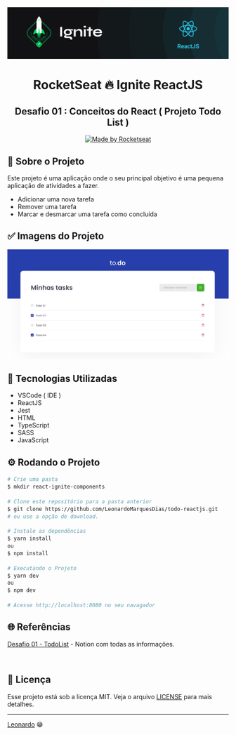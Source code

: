<div align="center">
  <img src="./assets/ignite.png">
</div>

<h1 align="center"> RocketSeat 🔥 Ignite ReactJS </h1>

<h2 align="center"> Desafio 01 : Conceitos do React ( Projeto Todo List ) </h2>

<p align="center">
  <a href="https://rocketseat.com.br">
    <img alt="Made by Rocketseat" src="https://img.shields.io/badge/made%20by-Rocketseat-%2306b656?style=flat-square">
  </a>
</p>

## 🚀 Sobre o Projeto
Este projeto é uma aplicação onde o seu principal objetivo é uma pequena aplicação de atividades a fazer.

- Adicionar uma nova tarefa
- Remover uma tarefa
- Marcar e desmarcar uma tarefa como concluída   

## ✅ Imagens do Projeto

<div align="center">
   <img src="./assets/todo.png" alt="imagem do Projeto"/> 
   </br>
</div>

## 🧰 Tecnologias Utilizadas
* VSCode ( IDE )
* ReactJS
* Jest
* HTML
* TypeScript
* SASS
* JavaScript

## ⚙️ Rodando o Projeto
```bash
# Crie uma pasta 
$ mkdir react-ignite-components

# Clone este repositório para a pasta anterior
$ git clone https://github.com/LeonardoMarquesDias/todo-reactjs.git
# ou use a opção de download.

# Instale as dependências
$ yarn install
ou
$ npm install

# Executando o Projeto
$ yarn dev 
ou
$ npm dev

# Acesse http://localhost:8080 no seu navagador
```
## 🌐 Referências

[Desafio 01 - TodoList](https://www.notion.so/Desafio-01-Conceitos-do-React-51e4099a6e2f4d4bae94f9fe75bb769d) - Notion com todas as informações.

<br>

## 📝 Licença

Esse projeto está sob a licença MIT. Veja o arquivo [LICENSE](/LICENSE) para mais detalhes.

---

[Leonardo](https://github.com/LeonardoMarquesDias) 😁


